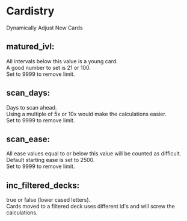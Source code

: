 # Cardistry
Dynamically Adjust New Cards

## matured_ivl:
All intervals below this value is a young card.  
A good number to set is 21 or 100.  
Set to 9999 to remove limit.

## scan_days:
Days to scan ahead.  
Using a multiple of 5x or 10x would make the calculations easier.  
Set to 9999 to remove limit.

## scan_ease:
All ease values equal to or below this value will be counted as difficult.  
Default starting ease is set to 2500.  
Set to 9999 to remove limit.

## inc_filtered_decks:
true or false (lower cased letters).  
Cards moved to a filtered deck uses different id's and will screw the calculations.
